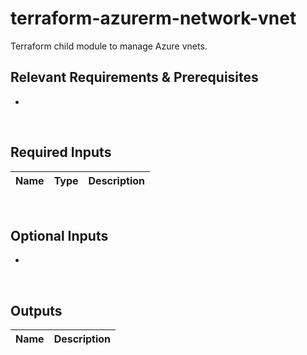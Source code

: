 # terraform-azurerm-network-vnet
Terraform child module to manage Azure vnets.

## Relevant Requirements & Prerequisites
*
<p>&nbsp;</p>

## Required Inputs
| Name | Type | Description |
| - | -- | --- |
<p>&nbsp;</p>

## Optional Inputs
*
<p>&nbsp;</p>

## Outputs
| Name | Description |
| - | -- |
